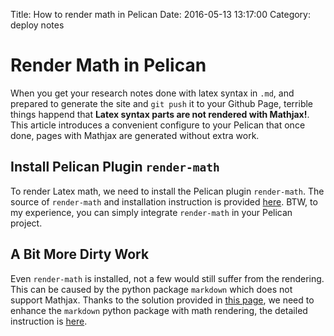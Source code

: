 Title: How to render math in Pelican
Date: 2016-05-13 13:17:00
Category: deploy notes

# Render Math in Pelican
When you get your research notes done with latex syntax in `.md`, and prepared to generate the site and `git push` it to your Github Page, terrible things happend that **Latex syntax parts are not rendered with Mathjax!**.  
This article introduces a convenient configure to your Pelican that once done, pages with Mathjax are generated without extra work.

## Install Pelican Plugin `render-math`
To render Latex math, we need to install the Pelican plugin `render-math`.
The source of `render-math` and installation instruction is provided [here](https://github.com/getpelican/pelican-plugins.git).
BTW, to my experience, you can simply integrate `render-math` in your Pelican project.

## A Bit More Dirty Work
Even `render-math` is installed, not a few would still suffer from the rendering. This can be caused by the python package `markdown` which does not support Mathjax. Thanks to the solution provided in [this page](http://wittawat.com/pelican_mathjax.html), we need to enhance the `markdown` python package with math rendering, the detailed instruction is [here](https://github.com/mayoff/python-markdown-mathjax).